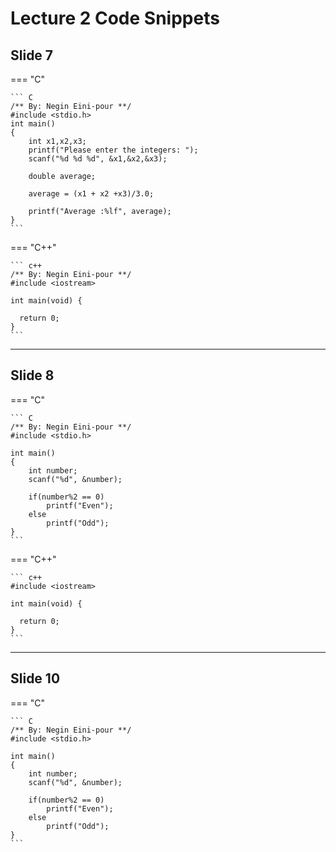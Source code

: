 # Lecture 2 Code Snippets


## Slide 7

=== "C"
    
    ``` C
    /** By: Negin Eini-pour **/
    #include <stdio.h>
    int main()
    {
        int x1,x2,x3;
        printf("Please enter the integers: ");
        scanf("%d %d %d", &x1,&x2,&x3);
    
        double average;
    
        average = (x1 + x2 +x3)/3.0;
    
        printf("Average :%lf", average);
    }
    ```


=== "C++"

    ``` c++
    /** By: Negin Eini-pour **/
    #include <iostream>

    int main(void) {
       
      return 0;
    }
    ```

---

## Slide 8

=== "C"
    
    ``` C
    /** By: Negin Eini-pour **/
    #include <stdio.h>
    
    int main()
    {
        int number;
        scanf("%d", &number);
    
        if(number%2 == 0)
            printf("Even");
        else
            printf("Odd");
    }
    ```


=== "C++"

    ``` c++
    #include <iostream>

    int main(void) {
       
      return 0;
    }
    ```


---

## Slide 10


=== "C"
    
    ``` C
    /** By: Negin Eini-pour **/
    #include <stdio.h>
    
    int main()
    {
        int number;
        scanf("%d", &number);
    
        if(number%2 == 0)
            printf("Even");
        else
            printf("Odd");
    }
    ```

